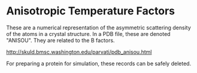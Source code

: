 # Anisotropic Temperature Factors #

These are a numerical representation of the asymmetric scattering density of the atoms in a crystal structure. In a PDB file, these are denoted "ANISOU". They are related to the B factors. 

http://skuld.bmsc.washington.edu/parvati/pdb_anisou.html

For preparing a protein for simulation, these records can be safely deleted. 